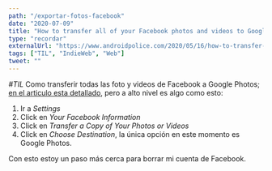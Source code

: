 ```yaml
---
path: "/exportar-fotos-facebook"
date: "2020-07-09"
title: "How to transfer all of your Facebook photos and videos to Google Photos"
type: "recordar"
externalUrl: "https://www.androidpolice.com/2020/05/16/how-to-transfer-all-of-your-facebook-photos-and-videos-to-google-photos/"
tags: ["TIL", "IndieWeb", "Web"]
tweet: ""
---
```


_#TIL_ Como transferir todas las foto y videos de Facebook a Google Photos; [en el articulo esta detallado](https://www.androidpolice.com/2020/05/16/how-to-transfer-all-of-your-facebook-photos-and-videos-to-google-photos/), pero a alto nivel es algo como esto:

1. Ir a _Settings_
2. Click en _Your Facebook Information_
3. Click en _Transfer a Copy of Your Photos or Videos_
4. Click en _Choose Destination_, la &uacute;nica opci&oacute;n en este momento es Google Photos.

Con esto estoy un paso m&aacute;s cerca para borrar mi cuenta de Facebook.
